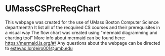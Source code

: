 # UMassCSPreReqChart
This webpage was created for the use of UMass Boston Computer Science department\n
It list all of the recquired CS courses and their prerequisites in a visual way
The flow chart was created using "mermaid diagramming and charting tool"
More info about mermaid can be found here: https://mermaid.js.org/#/
Any questions about the webpage can be directed to estevao.lordeiro001@umb.edu
